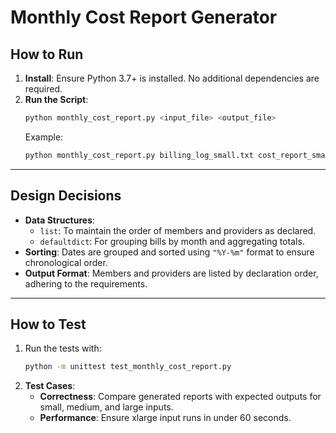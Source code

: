 # Monthly Cost Report Generator

## **How to Run**
1. **Install**: Ensure Python 3.7+ is installed. No additional dependencies are required.
2. **Run the Script**:
   ```bash
   python monthly_cost_report.py <input_file> <output_file>
   ```
   Example:
   ```bash
   python monthly_cost_report.py billing_log_small.txt cost_report_small.txt
   ```

---

## **Design Decisions**
- **Data Structures**:
  - `list`: To maintain the order of members and providers as declared.
  - `defaultdict`: For grouping bills by month and aggregating totals.
- **Sorting**: Dates are grouped and sorted using `"%Y-%m"` format to ensure chronological order.
- **Output Format**: Members and providers are listed by declaration order, adhering to the requirements.

---

## **How to Test**
1. Run the tests with:
   ```bash
   python -m unittest test_monthly_cost_report.py
   ```
2. **Test Cases**:
   - **Correctness**: Compare generated reports with expected outputs for small, medium, and large inputs.
   - **Performance**: Ensure xlarge input runs in under 60 seconds.
